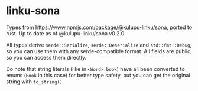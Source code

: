 # linku-sona

Types from https://www.npmjs.com/package/@kulupu-linku/sona,
ported to rust. Up to date as of @kulupu-linku/sona v0.2.0

All types derive `serde::Serialize`, `serde::Deserialize` and `std::fmt::Debug`,
so you can use them with any serde-compatible format. All fields are public, so you can access them directly.

Do note that string literals (like in `<Word>.book`) have all been converted to enums (`Book` in
this case) for better type safety, but you can get the original string with `to_string()`.
